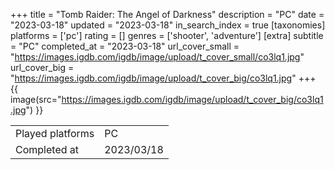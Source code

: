 +++
title = "Tomb Raider: The Angel of Darkness"
description = "PC"
date = "2023-03-18"
updated = "2023-03-18"
in_search_index = true
[taxonomies]
platforms = ['pc']
rating = []
genres = ['shooter', 'adventure']
[extra]
subtitle = "PC"
completed_at = "2023-03-18"
url_cover_small = "https://images.igdb.com/igdb/image/upload/t_cover_small/co3lq1.jpg"
url_cover_big = "https://images.igdb.com/igdb/image/upload/t_cover_big/co3lq1.jpg"
+++
{{ image(src="https://images.igdb.com/igdb/image/upload/t_cover_big/co3lq1.jpg") }}

|              |            |
| ------------ | ---------- |
| Played platforms    | PC |
| Completed at | 2023/03/18 |


